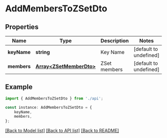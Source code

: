 # AddMembersToZSetDto


## Properties

Name | Type | Description | Notes
------------ | ------------- | ------------- | -------------
**keyName** | **string** | Key Name | [default to undefined]
**members** | [**Array&lt;ZSetMemberDto&gt;**](ZSetMemberDto.md) | ZSet members | [default to undefined]

## Example

```typescript
import { AddMembersToZSetDto } from './api';

const instance: AddMembersToZSetDto = {
    keyName,
    members,
};
```

[[Back to Model list]](../README.md#documentation-for-models) [[Back to API list]](../README.md#documentation-for-api-endpoints) [[Back to README]](../README.md)
